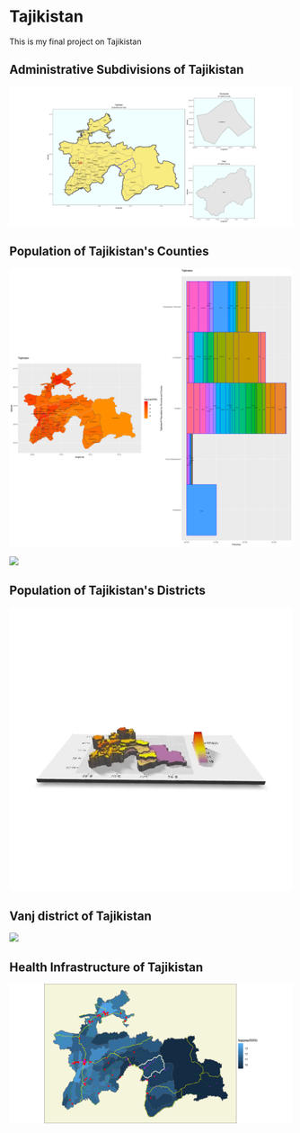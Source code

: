 # Tajikistan

This is my final project on Tajikistan


## Administrative Subdivisions of Tajikistan

![](details.png)

## Population of Tajikistan's Counties
![](TJK_pop_adm2.png)

![](cntylbr_pop.png)

## Population of Tajikistan's Districts 

![](ezgif.com-video-to-gif.gif)


## Vanj district of Tajikistan

![](Tajikistan.gif)

## Health Infrastructure of Tajikistan
![](TJK_Health.png)

